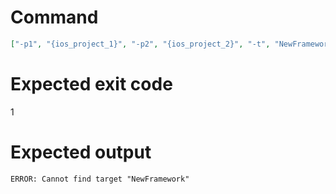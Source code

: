 # Command
```json
["-p1", "{ios_project_1}", "-p2", "{ios_project_2}", "-t", "NewFramework", "-f", "json"]
```

# Expected exit code
1

# Expected output
```
ERROR: Cannot find target "NewFramework"

```
